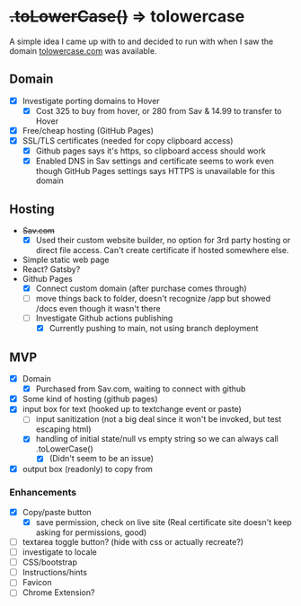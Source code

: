 # ~~.toLowerCase()~~ ⇒ tolowercase
A simple idea I came up with to and decided to run with when I saw the domain [tolowercase.com](https://www.tolowercase.com/) was available.

## Domain
- [x] Investigate porting domains to Hover
	- [x] Cost 325 to buy from hover, or 280 from Sav & 14.99 to transfer to Hover
- [x] Free/cheap hosting (GitHub Pages)
- [X] SSL/TLS certificates (needed for copy clipboard access)
	- [x] Github pages says it's https, so clipboard access should work
	- [x] Enabled DNS in Sav settings and certificate seems to work even though GitHub Pages settings says HTTPS is unavailable for this domain

## Hosting
-  ~~Sav.com~~
	- [x]  Used their custom website builder, no option for 3rd party hosting or direct file access. Can't create certificate if hosted somewhere else.
- Simple static web page
- React? Gatsby?
- Github Pages
	- [x] Connect custom domain (after purchase comes through)
	- [ ] move things back to folder, doesn't recognize /app but showed /docs even though it wasn't there
	- [ ] Investigate Github actions publishing
		- [x] Currently pushing to main, not using branch deployment

## MVP
- [x] Domain
	- [x] Purchased from Sav.com, waiting to connect with github
- [x] Some kind of hosting (github pages)
- [x] input box for text (hooked up to textchange event or paste)
	- [ ] input sanitization (not a big deal since it won't be invoked, but test escaping html)
	- [x] handling of initial state/null vs empty string so we can always call .toLowerCase()
		- [x] (Didn't seem to be an issue)
- [x] output box (readonly) to copy from

### Enhancements
- [x] Copy/paste button
	- [x] save permission, check on live site (Real certificate site doesn't keep asking for permissions, good)
- [ ] textarea toggle button? (hide with css or actually recreate?)
- [ ] investigate to locale
- [ ] CSS/bootstrap
- [ ] Instructions/hints
- [ ] Favicon
- [ ] Chrome Extension?
